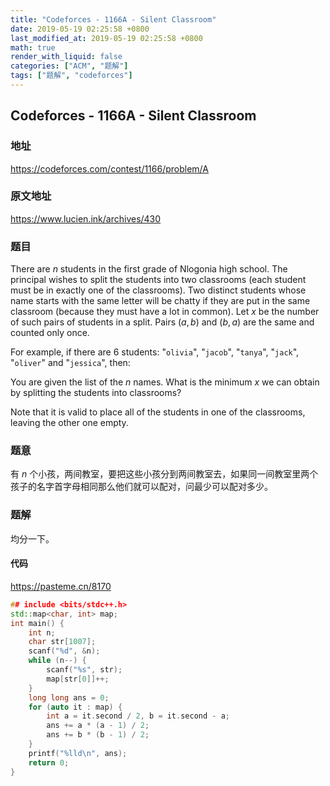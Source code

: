 ```yaml
---
title: "Codeforces - 1166A - Silent Classroom"
date: 2019-05-19 02:25:58 +0800
last_modified_at: 2019-05-19 02:25:58 +0800
math: true
render_with_liquid: false
categories: ["ACM", "题解"]
tags: ["题解", "codeforces"]
---
```


## Codeforces - 1166A - Silent Classroom

### 地址

https://codeforces.com/contest/1166/problem/A

### 原文地址

https://www.lucien.ink/archives/430

### 题目

There are $n$ students in the first grade of Nlogonia high school. The principal wishes to split the students into two classrooms (each student must be in exactly one of the classrooms). Two distinct students whose name starts with the same letter will be chatty if they are put in the same classroom (because they must have a lot in common). Let $x$ be the number of such pairs of students in a split. Pairs $(a, b)$ and $(b, a)$ are the same and counted only once.

For example, if there are $6$ students: "`olivia`", "`jacob`", "`tanya`", "`jack`", "`oliver`" and "`jessica`", then:

You are given the list of the $n$ names. What is the minimum $x$ we can obtain by splitting the students into classrooms?

Note that it is valid to place all of the students in one of the classrooms, leaving the other one empty.



### 题意

有 $n$ 个小孩，两间教室，要把这些小孩分到两间教室去，如果同一间教室里两个孩子的名字首字母相同那么他们就可以配对，问最少可以配对多少。

### 题解

均分一下。

#### 代码

https://pasteme.cn/8170

```cpp
## include <bits/stdc++.h>
std::map<char, int> map;
int main() {
    int n;
    char str[1007];
    scanf("%d", &n);
    while (n--) {
        scanf("%s", str);
        map[str[0]]++;
    }
    long long ans = 0;
    for (auto it : map) {
        int a = it.second / 2, b = it.second - a;
        ans += a * (a - 1) / 2;
        ans += b * (b - 1) / 2;
    }
    printf("%lld\n", ans);
    return 0;
}

```
